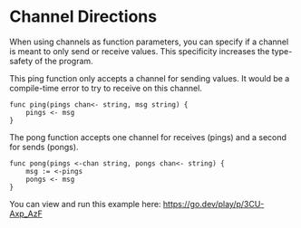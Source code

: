 # Channel Directions

 When using channels as function parameters, you can specify if a channel
 is meant to only send or receive values. This specificity increases the
 type-safety of the program.


This ping function only accepts a channel for sending values.
It would be a compile-time error to try to receive on this channel.
```golang
func ping(pings chan<- string, msg string) {
	pings <- msg
}
```

The pong function accepts one channel for receives (pings) and a second for sends (pongs).
```golang
func pong(pings <-chan string, pongs chan<- string) {
    msg := <-pings
    pongs <- msg
}
```
You can view and run this example here:
https://go.dev/play/p/3CU-Axp_AzF
